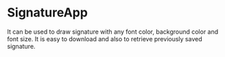 # SignatureApp
It can be used to draw signature with any font color, background color and font size. It is easy to download and also to retrieve previously saved signature.
